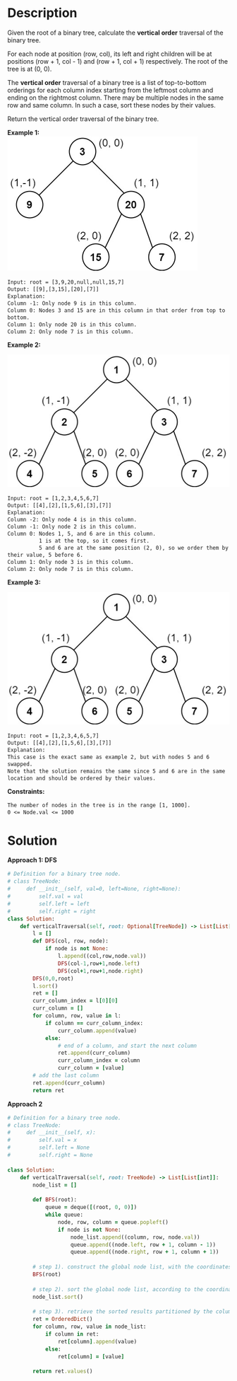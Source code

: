 # Description
Given the root of a binary tree, calculate the **vertical order** traversal of the binary tree.

For each node at position (row, col), its left and right children will be at positions (row + 1, col - 1) and (row + 1, col + 1) respectively. The root of the tree is at (0, 0).

The **vertical order** traversal of a binary tree is a list of top-to-bottom orderings for each column index starting from the leftmost column and ending on the rightmost column. There may be multiple nodes in the same row and same column. In such a case, sort these nodes by their values.

Return the vertical order traversal of the binary tree.

**Example 1:**
![](https://github.com/JiayingLi0803/StrugglingLeetCode/blob/main/Figures/Problem987_1.jpg)

```
Input: root = [3,9,20,null,null,15,7]
Output: [[9],[3,15],[20],[7]]
Explanation:
Column -1: Only node 9 is in this column.
Column 0: Nodes 3 and 15 are in this column in that order from top to bottom.
Column 1: Only node 20 is in this column.
Column 2: Only node 7 is in this column.
```
**Example 2:**

![](https://github.com/JiayingLi0803/StrugglingLeetCode/blob/main/Figures/Problem987_2.jpg)
```
Input: root = [1,2,3,4,5,6,7]
Output: [[4],[2],[1,5,6],[3],[7]]
Explanation:
Column -2: Only node 4 is in this column.
Column -1: Only node 2 is in this column.
Column 0: Nodes 1, 5, and 6 are in this column.
          1 is at the top, so it comes first.
          5 and 6 are at the same position (2, 0), so we order them by their value, 5 before 6.
Column 1: Only node 3 is in this column.
Column 2: Only node 7 is in this column.
```
**Example 3:**

![](https://github.com/JiayingLi0803/StrugglingLeetCode/blob/main/Figures/Problem987_3.jpg)
```
Input: root = [1,2,3,4,6,5,7]
Output: [[4],[2],[1,5,6],[3],[7]]
Explanation:
This case is the exact same as example 2, but with nodes 5 and 6 swapped.
Note that the solution remains the same since 5 and 6 are in the same location and should be ordered by their values.
```
**Constraints:**
```
The number of nodes in the tree is in the range [1, 1000].
0 <= Node.val <= 1000
```
# Solution
**Approach 1: DFS**
```ruby
# Definition for a binary tree node.
# class TreeNode:
#     def __init__(self, val=0, left=None, right=None):
#         self.val = val
#         self.left = left
#         self.right = right
class Solution:
    def verticalTraversal(self, root: Optional[TreeNode]) -> List[List[int]]:
        l = []
        def DFS(col, row, node):
            if node is not None:
                l.append((col,row,node.val))
                DFS(col-1,row+1,node.left)
                DFS(col+1,row+1,node.right)
        DFS(0,0,root)
        l.sort()
        ret = []
        curr_column_index = l[0][0]
        curr_column = []
        for column, row, value in l:
            if column == curr_column_index:
                curr_column.append(value)
            else:
                # end of a column, and start the next column
                ret.append(curr_column)
                curr_column_index = column
                curr_column = [value]
        # add the last column
        ret.append(curr_column)
        return ret
```
**Approach 2**
```ruby
# Definition for a binary tree node.
# class TreeNode:
#     def __init__(self, x):
#         self.val = x
#         self.left = None
#         self.right = None

class Solution:
    def verticalTraversal(self, root: TreeNode) -> List[List[int]]:
        node_list = []

        def BFS(root):
            queue = deque([(root, 0, 0)])
            while queue:
                node, row, column = queue.popleft()
                if node is not None:
                    node_list.append((column, row, node.val))
                    queue.append((node.left, row + 1, column - 1))
                    queue.append((node.right, row + 1, column + 1))

        # step 1). construct the global node list, with the coordinates
        BFS(root)

        # step 2). sort the global node list, according to the coordinates
        node_list.sort()

        # step 3). retrieve the sorted results partitioned by the column index
        ret = OrderedDict()
        for column, row, value in node_list:
            if column in ret:
                ret[column].append(value)
            else:
                ret[column] = [value]

        return ret.values()
```
